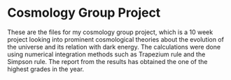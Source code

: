 # Cosmology Group Project

These are the files for my cosmology group project, which is a 10 week project looking into prominent cosmological theories about the evolution of the universe and its relation with dark energy. The calculations were done using numerical integration methods such as Trapezium rule and the Simpson rule.
The report from the results has obtained the one of the highest grades in the year.
